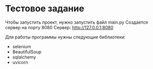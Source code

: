 # Тестовое задание
Чтобы запустить проект, нужно запустить файл main.py
Создается сервер на порту 8080
Сервер:
http://127.0.0.1:8080

Для работы программы нужны следующие библиотеки:
* selenium
* BeautifulSoup
* sqlalchemy
* uvicorn
